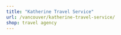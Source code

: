 ```yaml
---
title: "Katherine Travel Service"
url: /vancouver/katherine-travel-service/
shop: travel agency
---
```

